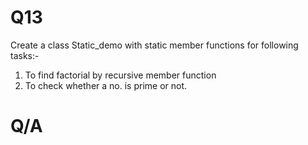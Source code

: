 # Q13

Create a class Static_demo with static member functions for following tasks:-
1. To find factorial by recursive member function 
2. To check whether a no. is prime or not.

# Q/A